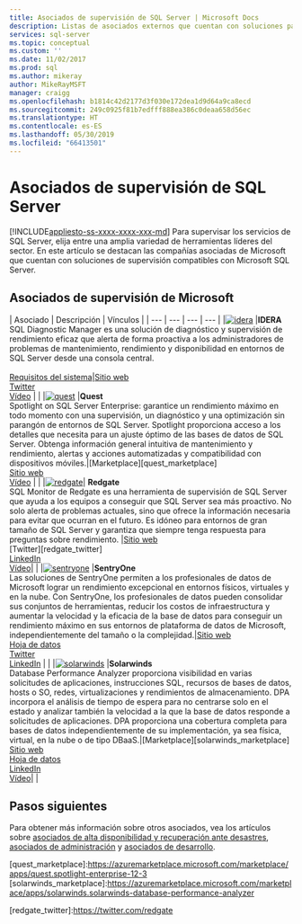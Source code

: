 ```yaml
---
title: Asociados de supervisión de SQL Server | Microsoft Docs
description: Listas de asociados externos que cuentan con soluciones para supervisar Server.
services: sql-server
ms.topic: conceptual
ms.custom: ''
ms.date: 11/02/2017
ms.prod: sql
ms.author: mikeray
author: MikeRayMSFT
manager: craigg
ms.openlocfilehash: b1814c42d2177d3f030e172dea1d9d64a9ca8ecd
ms.sourcegitcommit: 249c0925f81b7edfff888ea386c0deaa658d56ec
ms.translationtype: HT
ms.contentlocale: es-ES
ms.lasthandoff: 05/30/2019
ms.locfileid: "66413501"
---
```

# <a name="sql-server-monitoring-partners"></a>Asociados de supervisión de SQL Server
[!INCLUDE[appliesto-ss-xxxx-xxxx-xxx-md](../includes/appliesto-ss-xxxx-xxxx-xxx-md.md)]
Para supervisar los servicios de SQL Server, elija entre una amplia variedad de herramientas líderes del sector. En este artículo se destacan las compañías asociadas de Microsoft que cuentan con soluciones de supervisión compatibles con Microsoft SQL Server.

<!--

|![PartnerShortName][1] |**PartnerShortName**<br>PartnerShortName Brief description of the type of products that partner provides. <br><br>List of supported versions of SQL Server, OS, OS platforms/distros Server 2005 SP4 - SQL Server 2016 on Windows |[Datasheet][PartnerShortName_datasheet]<br>[Marketplace][PartnerShortName_marketplace]<br>[Website][PartnerShortName_website]<br>[Twitter][PartnerShortName_twitter]<br>[Video][PartnerShortName_youtube]|[![veem_video](./media/partner-hadr-sql-server/PartnerShortName_video.png)](https://www.youtube.com/channel/**************)

-->

## <a name="microsoft-monitoring-partners"></a>Asociados de supervisión de Microsoft

| Asociado | Descripción | Vínculos |
| --- | --- | --- | --- |
|[![idera][1]][idera_website] |**IDERA**<br>SQL Diagnostic Manager es una solución de diagnóstico y supervisión de rendimiento eficaz que alerta de forma proactiva a los administradores de problemas de mantenimiento, rendimiento y disponibilidad en entornos de SQL Server desde una consola central.<br><br>[Requisitos del sistema][idera_requirements]|<!--[Marketplace][idera_marketplace]<br>-->[Sitio web][idera_website]<br>[Twitter][idera_twitter]<br>[Vídeo][idera_youtube] | |
|[![quest][3]][quest_website] |**Quest**<br>Spotlight on SQL Server Enterprise: garantice un rendimiento máximo en todo momento con una supervisión, un diagnóstico y una optimización sin parangón de entornos de SQL Server. Spotlight proporciona acceso a los detalles que necesita para un ajuste óptimo de las bases de datos de SQL Server. Obtenga información general intuitiva de mantenimiento y rendimiento, alertas y acciones automatizadas y compatibilidad con dispositivos móviles.|[Marketplace][quest_marketplace]<br>[Sitio web][quest_website]<br>[Vídeo][quest_video] | |
|[![redgate][4]][redgate_website]| **Redgate**<br>SQL Monitor de Redgate es una herramienta de supervisión de SQL Server que ayuda a los equipos a conseguir que SQL Server sea más proactivo. No solo alerta de problemas actuales, sino que ofrece la información necesaria para evitar que ocurran en el futuro. Es idóneo para entornos de gran tamaño de SQL Server y garantiza que siempre tenga respuesta para preguntas sobre rendimiento. |[Sitio web][redgate_website]<br>[Twitter][redgate_twitter]<br>[LinkedIn][redgate_linkedin] <br>[Vídeo][redgate_video]| |
|[![sentryone][2]][sentryone_website] |**SentryOne**<br>Las soluciones de SentryOne permiten a los profesionales de datos de Microsoft lograr un rendimiento excepcional en entornos físicos, virtuales y en la nube. Con SentryOne, los profesionales de datos pueden consolidar sus conjuntos de herramientas, reducir los costos de infraestructura y aumentar la velocidad y la eficacia de la base de datos para conseguir un rendimiento máximo en sus entornos de plataforma de datos de Microsoft, independientemente del tamaño o la complejidad.|<!--[Marketplace][idera_marketplace]<br>-->[Sitio web][sentryone_website]<br>[Hoja de datos][sentryone_datasheet]<br>[Twitter][sentryone_twitter]<br>[LinkedIn][sentryone_linkedin] | |
|[![solarwinds][5]][solarwinds_website] |**Solarwinds**<br>Database Performance Analyzer proporciona visibilidad en varias solicitudes de aplicaciones, instrucciones SQL, recursos de bases de datos, hosts o SO, redes, virtualizaciones y rendimientos de almacenamiento. DPA incorpora el análisis de tiempo de espera para no centrarse solo en el estado y analizar también la velocidad a la que la base de datos responde a solicitudes de aplicaciones. DPA proporciona una cobertura completa para bases de datos independientemente de su implementación, ya sea física, virtual, en la nube o de tipo DBaaS.|[Marketplace][solarwinds_marketplace]<br>[Sitio web][solarwinds_website]<br>[Hoja de datos][solarwinds_datasheet]<br>[LinkedIn][solarwinds_linkedin]<br>[Vídeo][solarwinds_video]| |



## <a name="next-steps"></a>Pasos siguientes
Para obtener más información sobre otros asociados, vea los artículos sobre [asociados de alta disponibilidad y recuperación ante desastres][hadr_partners], [asociados de administración][management_partners] y [asociados de desarrollo][dev_partners].

<!--Image references-->
[1]: ./media/partner-hadr-sql-server/idera_logo.png
[2]: ./media/partner-hadr-sql-server/sentryone.png
[3]: ./media/partner-hadr-sql-server/quest.png
[4]: ./media/partner-hadr-sql-server/redgate.png
[5]: ./media/partner-hadr-sql-server/solarwinds.png

<!--Article links-->
[hadr_partners]: ./partner-hadr-sql-server.md
[management_partners]: ./partner-management-sql-server.md
[dev_partners]: ./partner-dev-sql-server.md

<!--Website links -->

[idera_website]:https://www.idera.com/productssolutions/sqlserver/sqldiagnosticmanager
[sentryone_website]:https://www.sentryone.com 
[quest_website]:https://www.quest.com/products/spotlight-on-sql-server-enterprise
[redgate_website]:https://www.red-gate.com/products/dba/sql-monitor/
[solarwinds_website]:https://www.solarwinds.com/database-performance-analyzer
<!--Get Started Links-->

<!--Datasheet Links-->
[sentryone_datasheet]:https://www.sentryone.com/products/sentryone-platform/database-performance-monitoring
[solarwinds_datasheet]:https://www.solarwinds.com/-/media/solarwinds/swdcv2/licensed-products/database-performance-analyzer-sql-server/resources/datasheets/dpa-datasheet-sql-server.ashx

<!--Marketplace Links -->
<!----Not available[idera_marketplace]:https://azure.microsoft.com/marketplace/-->  
[quest_marketplace]:https://azuremarketplace.microsoft.com/marketplace/apps/quest.spotlight-enterprise-12-3 [solarwinds_marketplace]:https://azuremarketplace.microsoft.com/marketplace/apps/solarwinds.solarwinds-database-performance-analyzer

<!--Press links-->
<!--[idera_press]:-->

<!--Video links-->
[idera_youtube]:https://www.idera.com/resourcecentral/videos/an-overview-of-sql-diagnostic-manager
[quest_video]:https://www.quest.com/webcast-ondemand/optimizing-and-tuning-sql-server8122701/
[redgate_video]:https://youtu.be/EYCLM9hTyME 
[solarwinds_video]:https://www.solarwinds.com/resources/video/database-performance-analyzer-overview

<!--Twitter links-->
[idera_twitter]:https://twitter.com/Idera_Software
[sentryone_twitter]:https://twitter.com/sentryone
[redgate_twitter]:https://twitter.com/redgate  

<!--Supported Systems-->
[idera_requirements]:https://www.idera.com/productssolutions/sqlserver/sqldiagnosticmanager/systemrequirements

<!--LinkedIn-->
[sentryone_linkedin]:https://www.linkedin.com/company/sentryone
[redgate_linkedin]:https://www.linkedin.com/company/red-gate-software/
[solarwinds_linkedin]:https://linkedin.com/showcase/solarwinds-database-performance
